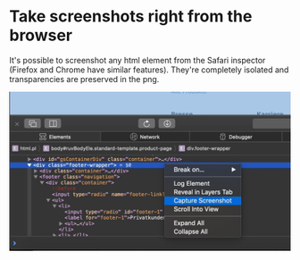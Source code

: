 # Take screenshots right from the browser

It's possible to screenshot any html element from the Safari inspector (Firefox and Chrome have similar features). They're completely isolated and transparencies are preserved in the png.

![Safari](safari.jpg)
